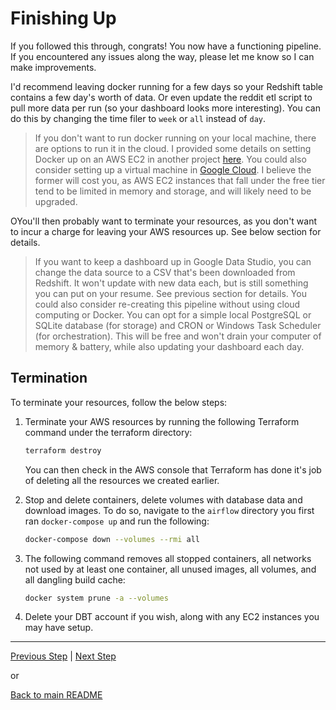 # Finishing Up

If you followed this through, congrats! You now have a functioning pipeline. If you encountered any issues along the way, please let me know so I can make improvements.

I'd recommend leaving docker running for a few days so your Redshift table contains a few day's worth of data. Or even update the reddit etl script to pull more data per run (so your dashboard looks more interesting). You can do this by changing the time filer to `week` or `all` instead of `day`.

>If you don't want to run docker running on your local machine, there are options to run it in the cloud. I provided some details on setting Docker up on an AWS EC2 in another project [here](https://github.com/ABZ-Aaron/CoinCap-API-Pipeline). You could also consider setting up a virtual machine in [Google Cloud](https://www.learningjournal.guru/article/google-cloud/free-learning-virtual-machine/). I believe the former will cost you, as AWS EC2 instances that fall under the free tier tend to be limited in memory and storage, and will likely need to be upgraded.

OYou'll then probably want to terminate your resources, as you don't want to incur a charge for leaving your AWS resources up. See below section for details.

>If you want to keep a dashboard up in Google Data Studio, you can change the data source to a CSV that's been downloaded from Redshift. It won't update with new data each, but is still something you can put on your resume. See previous section for details. You could also consider re-creating this pipeline without using cloud computing or Docker. You can opt for a simple local PostgreSQL or SQLite database (for storage) and CRON or Windows Task Scheduler (for orchestration). This will be free and won't drain your computer of memory & battery, while also updating your dashboard each day.


## Termination

To terminate your resources, follow the below steps:


1. Terminate your AWS resources by running the following Terraform command under the terraform directory:

    ```bash
    terraform destroy
    ```

    You can then check in the AWS console that Terraform has done it's job of deleting all the resources we created earlier.


1. Stop and delete containers, delete volumes with database data and download images. To do so, navigate to the `airflow` directory you first ran `docker-compose up` and run the following:

    ```bash
    docker-compose down --volumes --rmi all
    ```

1. The following command removes all stopped containers, all networks not used by at least one container, all unused images, all volumes, and all dangling build cache:

    ```bash
    docker system prune -a --volumes
    ```

1. Delete your DBT account if you wish, along with any EC2 instances you may have setup. 

---

[Previous Step](visualisation.md) | [Next Step](improvements.md)

or

[Back to main README](../README.md)

